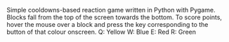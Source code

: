 Simple cooldowns-based reaction game written in Python with Pygame. Blocks 
fall from the top of the screen towards the bottom. To score points, hover 
the mouse over a block and press the key corresponding to the button of that 
colour onscreen. 
Q: Yellow
W: Blue
E: Red
R: Green

